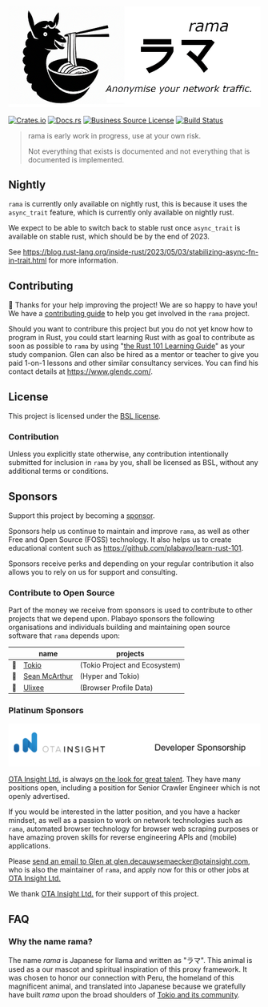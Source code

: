 ![rama banner](docs/img/banner.png)

[![Crates.io][crates-badge]][crates-url]
[![Docs.rs][docs-badge]][docs-url]
[![Business Source License][license-badge]][license-url]
[![Build Status][actions-badge]][actions-url]

[crates-badge]: https://img.shields.io/crates/v/rama.svg
[crates-url]: https://crates.io/crates/rama
[docs-badge]: https://img.shields.io/docsrs/rama/latest
[docs-url]: https://docs.rs/rama/latest/rama/index.html
[license-badge]: https://img.shields.io/badge/license-BSL-blue.svg
[license-url]: https://github.com/plabayo/rama/blob/master/LICENSE
[actions-badge]: https://github.com/plabayo/rama/workflows/CI/badge.svg
[actions-url]: https://github.com/plabayo/rama/actions?query=workflow%3ACI+branch%main

> rama is early work in progress, use at your own risk.
>
> Not everything that exists is documented and not everything that is documented is implemented.

## Nightly

`rama` is currently only available on nightly rust,
this is because it uses the `async_trait` feature,
which is currently only available on nightly rust.

We expect to be able to switch back to stable rust once `async_trait` is available on stable rust,
which should be by the end of 2023.

See <https://blog.rust-lang.org/inside-rust/2023/05/03/stabilizing-async-fn-in-trait.html> for more information.

## Contributing

:balloon: Thanks for your help improving the project! We are so happy to have
you! We have a [contributing guide][contributing] to help you get involved in the
`rama` project.

Should you want to contribure this project but you do not yet know how to program in Rust, you could start learning Rust with as goal to contribute as soon as possible to `rama` by using "[the Rust 101 Learning Guide](https://rust-lang.guide/)" as your study companion. Glen can also be hired as a mentor or teacher to give you paid 1-on-1 lessons and other similar consultancy services. You can find his contact details at <https://www.glendc.com/>.

## License

This project is licensed under the [BSL license][license].

### Contribution

Unless you explicitly state otherwise, any contribution intentionally submitted
for inclusion in `rama` by you, shall be licensed as BSL, without any
additional terms or conditions.

[contributing]: https://github.com/plabayo/rama/blob/main/CONTRIBUTING.md
[license]: https://github.com/plabayo/rama/blob/main/rama/LICENSE

## Sponsors

Support this project by becoming a [sponsor](https://github.com/sponsors/plabayo).

Sponsors help us continue to maintain and improve `rama`, as well as other
Free and Open Source (FOSS) technology. It also helps us to create
educational content such as <https://github.com/plabayo/learn-rust-101>.

Sponsors receive perks and depending on your regular contribution it also
allows you to rely on us for support and consulting.

### Contribute to Open Source

Part of the money we receive from sponsors is used to contribute to other projects
that we depend upon. Plabayo sponsors the following organisations and individuals
building and maintaining open source software that `rama` depends upon:

| | name | projects |
| - | - | - |
| 💌 | [Tokio](https://github.com/tokio-rs) | (Tokio Project and Ecosystem)
| 💌 | [Sean McArthur](https://github.com/seanmonstar) | (Hyper and Tokio)
| 💌 | [Ulixee](https://github.com/ulixee) | (Browser Profile Data)

### Platinum Sponsors

[![OTA Insight Ltd. Logo](./docs/img/sponsor_ota_insight.png)][OTA Insight Ltd.]

[OTA Insight Ltd.][OTA Insight Ltd.] is always [on the look for great talent](https://careers.otainsight.com/).
They have many positions open, including a position for Senior Crawler Engineer which is not openly advertised.

If you would be interested in the latter position, and you have a hacker mindset,
as well as a passion to work on network technologies such as `rama`,
automated browser technology for browser web scraping purposes or have amazing proven skills for reverse engineering APIs
and (mobile) applications.

Please [send an email to Glen at glen.decauwsemaecker@otainsight.com](mailto:glen.decauwsemaecker@otainsight.com),
who is also the maintainer of `rama`, and apply now for this or other jobs at [OTA Insight Ltd.][OTA Insight Ltd.]

We thank [OTA Insight Ltd.][OTA Insight Ltd.] for their support of this project.

[OTA Insight Ltd.]: https://www.otainsight.com/

## FAQ

### Why the name rama?

The name _rama_ is Japanese for llama and written as "ラマ".
This animal is used as a our mascot and spiritual inspiration of this proxy framework.
It was chosen to honor our connection with Peru, the homeland of this magnificent animal,
and translated into Japanese because we gratefully have built _rama_
upon the broad shoulders of [Tokio and its community](https://tokio.rs/).

